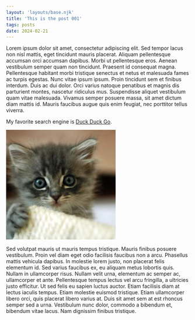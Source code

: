 ```yaml
---
layout: 'layouts/base.njk'
title: 'This is the post 001'
tags: posts
date: 2024-02-21
---
```


Lorem ipsum dolor sit amet, consectetur adipiscing elit. Sed tempor lacus non nisl mattis, eget tincidunt mauris placerat. Aliquam pellentesque accumsan orci accumsan dapibus. Morbi ut pellentesque eros. Aenean vestibulum semper quam non tincidunt. Praesent id consequat magna. Pellentesque habitant morbi tristique senectus et netus et malesuada fames ac turpis egestas. Nunc vitae ipsum ipsum. Proin tincidunt sem et finibus interdum. Duis ac dui dolor. Orci varius natoque penatibus et magnis dis parturient montes, nascetur ridiculus mus. Suspendisse aliquet vestibulum quam vitae malesuada. Vivamus semper posuere massa, sit amet dictum diam mattis id. Mauris faucibus augue quis enim feugiat, nec porttitor tellus viverra.

My favorite search engine is [Duck Duck Go](https://duckduckgo.com).

![Kitty Kitty 001](./post001-image.jpeg "Kitty You!")

Sed volutpat mauris ut mauris tempus tristique. Mauris finibus posuere vestibulum. Proin vel diam eget odio facilisis faucibus non a arcu. Phasellus mattis vehicula dapibus. In molestie lorem justo, non placerat felis elementum id. Sed varius faucibus ex, eu aliquam metus lobortis quis. Nullam in ullamcorper risus. Nullam velit urna, elementum ac semper ac, ullamcorper et ante. Pellentesque tempus lectus vel arcu fringilla, a ultricies justo efficitur. Ut sed felis eu sapien luctus auctor. Etiam facilisis diam at lectus iaculis tempus. Etiam molestie euismod tristique. Etiam ullamcorper libero orci, quis placerat libero varius at. Duis sit amet sem at est rhoncus semper sed a urna. Vestibulum nunc dolor, commodo a bibendum et, bibendum vitae lacus. Nam dignissim finibus tristique.